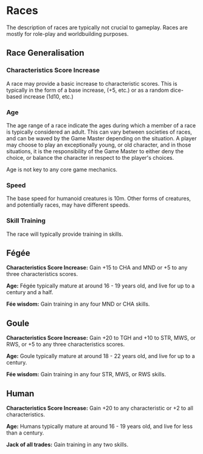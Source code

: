 # Races

The description of races are typically not crucial to gameplay. Races are mostly for role-play and worldbuilding purposes.

## Race Generalisation

### Characteristics Score Increase

A race may provide a basic increase to characteristic scores. This is typically in the form of a base increase, (+5, etc.) or as a random dice-based increase (1d10, etc.)

### Age

The age range of a race indicate the ages during which a member of a race is typically considered an adult. This can vary between societies of races, and can be waved by the Game Master depending on the situation. A player may choose to play an exceptionally young, or old character, and in those situations, it is the responsibility of the Game Master to either deny the choice, or balance the character in respect to the player's choices.

Age is not key to any core game mechanics.

### Speed

The base speed for humanoid creatures is 10m. Other forms of creatures, and potentially races, may have different speeds.

### Skill Training

The race will typically provide training in skills.

## Fégée

**Characteristics Score Increase:** Gain +15 to CHA and MND or +5 to any three characteristics scores.

**Age:** Fégée typically mature at around 16 - 19 years old, and live for up to a century and a half.

**Fée wisdom:** Gain training in any four MND or CHA skills.

## Goule

**Characteristics Score Increase:** Gain +20 to TGH and +10 to STR, MWS, or RWS, or +5 to any three characteristics scores.

**Age:** Goule typically mature at around 18 - 22 years old, and live for up to a century.

**Fée wisdom:** Gain training in any four STR, MWS, or RWS skills.

## Human

**Characteristics Score Increase:** Gain +20 to any characteristic or +2 to all characteristics.

**Age:** Humans typically mature at around 16 - 19 years old, and live for less than a century.

**Jack of all trades:** Gain training in any two skills.